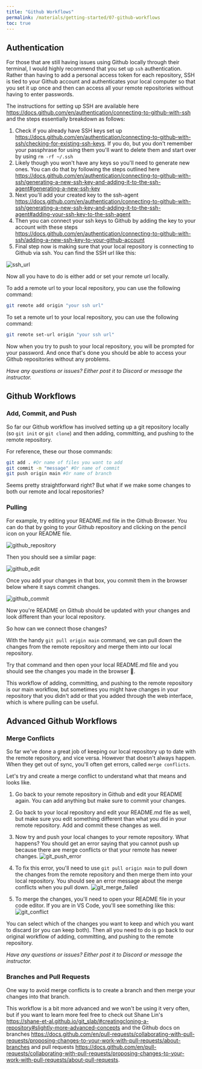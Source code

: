 ```yaml
---
title: "Github Workflows"
permalink: /materials/getting-started/07-github-workflows
toc: true
---
```


## Authentication

For those that are still having issues using Github locally through their terminal, I would highly recommend that you set up `ssh` authentication. Rather than having to add a personal access token for each repository, SSH is tied to your Github account and authenticates your local computer so that you set it up once and then can access all your remote repositories without having to enter passwords.

The instructions for setting up SSH are available here <https://docs.github.com/en/authentication/connecting-to-github-with-ssh> and the steps essentially breakdown as follows:

1. Check if you already have SSH keys set up <https://docs.github.com/en/authentication/connecting-to-github-with-ssh/checking-for-existing-ssh-keys>. If you do, but you don't remember your passphrase for using them you'll want to delete them and start over by using `rm -rf ~/.ssh` 
2. Likely though you won't have any keys so you'll need to generate new ones. You can do that by following the steps outlined here <https://docs.github.com/en/authentication/connecting-to-github-with-ssh/generating-a-new-ssh-key-and-adding-it-to-the-ssh-agent#generating-a-new-ssh-key>
3. Next you'll add your created key to the ssh-agent <https://docs.github.com/en/authentication/connecting-to-github-with-ssh/generating-a-new-ssh-key-and-adding-it-to-the-ssh-agent#adding-your-ssh-key-to-the-ssh-agent>
4. Then you can connect your ssh keys to Github by adding the key to your account with these steps <https://docs.github.com/en/authentication/connecting-to-github-with-ssh/adding-a-new-ssh-key-to-your-github-account>
5. Final step now is making sure that your local repository is connecting to Github via ssh. You can find the SSH url like this: 

![ssh_url]({{site.baseurl}}/assets/images/ssh_repository.png)

Now all you have to do is either add or set your remote url locally.

To add a remote url to your local repository, you can use the following command:
```sh
git remote add origin "your ssh url"
```

To set a remote url to your local repository, you can use the following command:
```sh
git remote set-url origin "your ssh url"
```

Now when you try to push to your local repository, you will be prompted for your password. And once that's done you should be able to access your Github repositories without any problems.

*Have any questions or issues? Either post it to Discord or message the instructor.*

## Github Workflows

### Add, Commit, and Push

So far our Github workflow has involved setting up a git repository locally (so `git init` or `git clone`) and then adding, committing, and pushing to the remote repository.

For reference, these our those commands:
```sh
git add . #Or name of files you want to add
git commit -m "message" #Or name of commit
git push origin main #Or name of branch
```

Seems pretty straightforward right? But what if we make some changes to both our remote and local repositories?

### Pulling

For example, try editing your README.md file in the Github Browser. You can do that by going to your Github repository and clicking on the pencil icon on your README file.

![github_repository]({{site.baseurl}}/assets/images/github_repository.png)

Then you should see a similar page:

![github_edit]({{site.baseurl}}/assets/images/github_edit.png)

Once you add your changes in that box, you commit them in the browser below where it says commit changes.

![github_commit]({{site.baseurl}}/assets/images/github_commit.png)

Now you're README on Github should be updated with your changes and look different than your local repository.

So how can we connect those changes?

With the handy `git pull origin main` command, we can pull down the changes from the remote repository and merge them into our local repository.

Try that command and then open your local README.md file and you should see the changes you made in the browser 🥳.

This workflow of adding, committing, and pushing to the remote repository is our main workflow, but sometimes you might have changes in your repository that you didn't add or that you added through the web interface, which is where pulling can be useful.

## Advanced Github Workflows

### Merge Conflicts
So far we've done a great job of keeping our local repository up to date with the remote repository, and vice versa. However that doesn't always happen. When they get out of sync, you'll often get errors, called `merge conflicts`.

Let's try and create a merge conflict to understand what that means and looks like.

1. Go back to your remote repository in Github and edit your README again. You can add anything but make sure to commit your changes.
2. Go back to your local repository and edit your README.md file as well, but make sure you edit something different than what you did in your remote repository. Add and commit these changes as well.
3. Now try and push your local changes to your remote repository. What happens? You should get an error saying that you cannot push up because there are merge conflicts or that your remote has newer changes.
![git_push_error]({{site.baseurl}}/assets/images/git_push_error.png)

4. To fix this error, you'll need to use `git pull origin main` to pull down the changes from the remote repository and then merge them into your local repository. You should see an error message about the merge conflicts when you pull down.
![git_merge_failed]({{site.baseurl}}/assets/images/git_merge_failed.png)

5. To merge the changes, you'll need to open your README file in your code editor. If you are in VS Code, you'll see something like this:
![git_conflict]({{site.baseurl}}/assets/images/git_conflict.png)

You can select which of the changes you want to keep and which you want to discard (or you can keep both). Then all you need to do is go back to our original workflow of adding, committing, and pushing to the remote repository.

*Have any questions or issues? Either post it to Discord or message the instructor.*

### Branches and Pull Requests

One way to avoid merge conflicts is to create a branch and then merge your changes into that branch.

This workflow is a bit more advanced and we won't be using it very often, but if you want to learn more feel free to check out Shane Lin's <https://shane-et-al.github.io/git_slab/#creatingcloning-a-repository#slightly-more-advanced-concepts> and the Github docs on branches <https://docs.github.com/en/pull-requests/collaborating-with-pull-requests/proposing-changes-to-your-work-with-pull-requests/about-branches> and pull requests <https://docs.github.com/en/pull-requests/collaborating-with-pull-requests/proposing-changes-to-your-work-with-pull-requests/about-pull-requests>.


